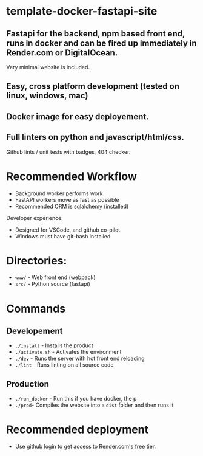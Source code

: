 # template-docker-fastapi-site

## Fastapi for the backend, npm based front end, runs in docker and can be fired up immediately in Render.com or DigitalOcean.

Very minimal website is included.

## Easy, cross platform development (tested on linux, windows, mac)

## Docker image for easy deployement.

## Full linters on python and javascript/html/css.

Github lints / unit tests with badges, 404 checker.

# Recommended Workflow

- Background worker performs work
- FastAPI workers move as fast as possible
- Recommended ORM is sqlalchemy (installed)

Developer experience:

- Designed for VSCode, and github co-pilot.
- Windows must have git-bash installed

# Directories:

- `www/` - Web front end (webpack)
- `src/` - Python source (fastapi)

# Commands

## Developement

- `./install` - Installs the product
- `./activate.sh` - Activates the environment
- `./dev` - Runs the server with hot front end reloading
- `./lint` - Runs linting on all source code

## Production

- `./run_docker` - Run this if you have docker, the p
- `./prod`- Compiles the website into a `dist` folder and then runs it

# Recommended deployment

- Use github login to get access to Render.com's free tier.
